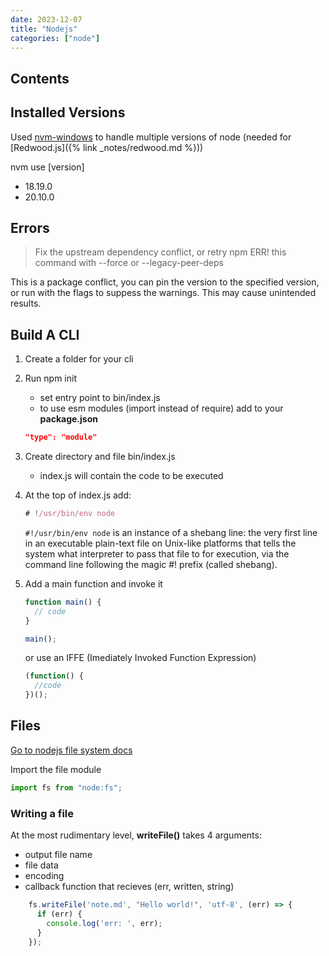 ```yaml
---
date: 2023-12-07
title: "Nodejs"
categories: ["node"]
---
```


## Contents

## Installed Versions

Used [nvm-windows](https://github.com/coreybutler/nvm-windows) to handle multiple versions of node (needed for [Redwood.js]({%  link _notes/redwood.md %}))

nvm use [version]

- 18.19.0
- 20.10.0

## Errors

> Fix the upstream dependency conflict, or retry npm ERR! this command with --force or --legacy-peer-deps

This is a package conflict, you can pin the version to the specified version, or run with the flags to suppess the warnings. This may cause unintended results.

## Build A CLI

1. Create a folder for your cli
2. Run npm init
    - set entry point to bin/index.js
    - to use esm modules (import instead of require) add to your **package.json**

    ```json
    "type": "module"
    ```

3. Create directory and file bin/index.js
    - index.js will contain the code to be executed
4. At the top of index.js add:

    ```js
    # !/usr/bin/env node
    ```

    `#!/usr/bin/env node` is an instance of a shebang line: the very first line in an executable plain-text file on Unix-like platforms that tells the system what interpreter to pass that file to for execution, via the command line following the magic #! prefix (called shebang).
5. Add a main function and invoke it

    ```js
    function main() {
      // code
    }

    main();
    ```

    or use an IFFE (Imediately Invoked Function Expression)

    ```js
    (function() {
      //code
    })();
    ```

## Files

[Go to nodejs file system docs](https://nodejs.org/docs/latest/api/fs.html)

Import the file module

```js
import fs from "node:fs";
```

### Writing a file

At the most rudimentary level, **writeFile()** takes 4 arguments:

- output file name
- file data
- encoding
- callback function that recieves (err, written, string)

```js
    fs.writeFile('note.md', "Hello world!", 'utf-8', (err) => {
      if (err) {
        console.log('err: ', err);
      }
    });
```
